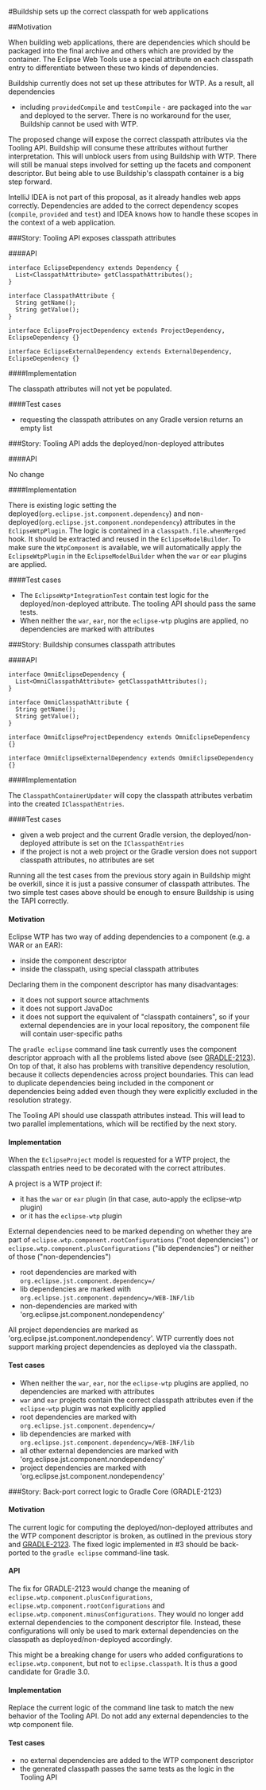 #Buildship sets up the correct classpath for web applications

##Motivation

When building web applications, there are dependencies which should be packaged into the final archive
and others which are provided by the container. The Eclipse Web Tools use a special attribute on
each classpath entry to differentiate between these two kinds of dependencies.

Buildship currently does not set up these attributes for WTP. As a result, all dependencies
- including `providedCompile` and `testCompile` - are packaged into the `war` and deployed to the
server. There is no workaround for the user, Buildship cannot be used with WTP.

The proposed change will expose the correct classpath attributes via the Tooling API.
Buildship will consume these attributes without further interpretation. This will unblock
users from using Buildship with WTP. There will still be manual steps involved for setting up
the facets and component descriptor. But being able to use Buildship's classpath container
is a big step forward.

IntelliJ IDEA is not part of this proposal, as it already handles web apps correctly.
Dependencies are added to the correct dependency scopes (`compile`, `provided` and `test`)
and IDEA knows how to handle these scopes in the context of a web application.

###Story: Tooling API exposes classpath attributes

####API

```
interface EclipseDependency extends Dependency {
  List<ClasspathAttribute> getClasspathAttributes();
}

interface ClasspathAttribute {
  String getName();
  String getValue();
}

interface EclipseProjectDependency extends ProjectDependency, EclipseDependency {}

interface EclipseExternalDependency extends ExternalDependency, EclipseDependency {}

```

####Implementation

The classpath attributes will not yet be populated.

####Test cases

- requesting the classpath attributes on any Gradle version returns an empty list

###Story: Tooling API adds the deployed/non-deployed attributes

####API

No change

####Implementation

There is existing logic setting the deployed(`org.eclipse.jst.component.dependency`)
and non-deployed(`org.eclipse.jst.component.nondependency`) attributes in the
`EclipseWtpPlugin`. The logic is contained in a `classpath.file.whenMerged` hook.
It should be extracted and reused in the `EclipseModelBuilder`.
To make sure the `WtpComponent` is available, we will automatically apply the
`EclipseWtpPlugin` in the `EclipseModelBuilder` when the `war` or `ear` plugins
are applied.

####Test cases

- The `EclipseWtp*IntegrationTest` contain test logic for the deployed/non-deployed attribute.
The tooling API should pass the same tests.
- When neither the `war`, `ear`, nor the `eclipse-wtp` plugins are applied, no dependencies are marked with attributes

###Story: Buildship consumes classpath attributes

####API

```
interface OmniEclipseDependency {
  List<OmniClasspathAttribute> getClasspathAttributes();
}

interface OmniClasspathAttribute {
  String getName();
  String getValue();
}

interface OmniEclipseProjectDependency extends OmniEclipseDependency {}

interface OmniEclipseExternalDependency extends OmniEclipseDependency {}

```

####Implementation

The `ClasspathContainerUpdater` will copy the classpath attributes verbatim into
the created `IClasspathEntries`.

####Test cases

- given a web project and the current Gradle version, the deployed/non-deployed
attribute is set on the `IClasspathEntries`
- if the project is not a web project or the Gradle version does not support
classpath attributes, no attributes are set

Running all the test cases from the previous story again in Buildship
might be overkill, since it is just a passive consumer of classpath attributes.
The two simple test cases above should be enough to ensure Buildship is using
the TAPI correctly.

#### Motivation

Eclipse WTP has two way of adding dependencies to a component (e.g. a WAR or an EAR):

- inside the component descriptor
- inside the classpath, using special classpath attributes

Declaring them in the component descriptor has many disadvantages:

- it does not support source attachments
- it does not support JavaDoc
- it does not support the equivalent of "classpath containers", so if your external dependencies are in your local repository, the component file will contain user-specific paths

The `gradle eclipse` command line task currently uses the component descriptor approach with all the problems listed above (see [GRADLE-2123](https://issues.gradle.org/browse/GRADLE-2123)). On top of that, it also has problems with transitive dependency resolution, because it collects dependencies across project boundaries. This can lead to duplicate dependencies being included in the component or dependencies being added even though they were explicitly excluded in the resolution strategy.

The Tooling API should use classpath attributes instead. This will lead to two parallel implementations, which will be rectified by the next story.

#### Implementation

When the `EclipseProject` model is requested for a WTP project, the classpath entries need to be decorated with the correct attributes.

A project is a WTP project if:

- it has the `war` or `ear` plugin (in that case, auto-apply the eclipse-wtp plugin)
- or it has the `eclipse-wtp` plugin

External dependencies need to be marked depending on whether they are part of `eclipse.wtp.component.rootConfigurations` ("root dependencies") or `eclipse.wtp.component.plusConfigurations` ("lib dependencies") or neither of those ("non-dependencies")

- root dependencies are marked with `org.eclipse.jst.component.dependency=/`
- lib dependencies are marked with `org.eclipse.jst.component.dependency=/WEB-INF/lib`
- non-dependencies are marked with 'org.eclipse.jst.component.nondependency'

All project dependencies are marked as 'org.eclipse.jst.component.nondependency'. WTP currently does not support marking project dependencies as deployed via the classpath.

#### Test cases

- When neither the `war`, `ear`, nor the `eclipse-wtp` plugins are applied, no dependencies are marked with attributes
- `war` and `ear` projects contain the correct classpath attributes even if the `eclipse-wtp` plugin was not explicitly applied
- root dependencies are marked with `org.eclipse.jst.component.dependency=/`
- lib dependencies are marked with `org.eclipse.jst.component.dependency=/WEB-INF/lib`
- all other external dependencies are marked with 'org.eclipse.jst.component.nondependency'
- project dependencies are marked with 'org.eclipse.jst.component.nondependency'

###Story: Back-port correct logic to Gradle Core (GRADLE-2123)

#### Motivation

The current logic for computing the deployed/non-deployed attributes and the WTP
component descriptor is broken, as outlined in the previous story and [GRADLE-2123](https://issues.gradle.org/browse/GRADLE-2123). The fixed logic implemented in #3 should be back-ported to the `gradle eclipse` command-line task. 

#### API

The fix for GRADLE-2123 would change the meaning of `eclipse.wtp.component.plusConfigurations`,
`eclipse.wtp.component.rootConfigurations` and `eclipse.wtp.component.minusConfigurations`. They would no
longer add external dependencies to the component descriptor file. Instead, these configurations
will only be used to mark external dependencies on the classpath as deployed/non-deployed accordingly.

This might be a breaking change for users who added configurations to `eclipse.wtp.component`,
but not to `eclipse.classpath`. It is thus a good candidate for Gradle 3.0.

#### Implementation

Replace the current logic of the command line task to match the new behavior of the Tooling API. Do not add any external dependencies to the wtp component file.

#### Test cases

- no external dependencies are added to the WTP component descriptor
- the generated classpath passes the same tests as the logic in the Tooling API
